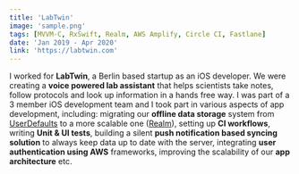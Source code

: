 ```yaml
---
title: 'LabTwin'
image: 'sample.png'
tags: [MVVM-C, RxSwift, Realm, AWS Amplify, Circle CI, Fastlane]
date: 'Jan 2019 - Apr 2020'
link: 'https://labtwin.com'
---
```


I worked for **LabTwin**, a Berlin based startup as an iOS developer. We were creating a **voice powered lab assistant** that helps scientists take notes, follow protocols and look up information in a hands free way. I was part of a 3 member iOS development team and I took part in various aspects of app development, including: migrating our **offline data storage** system from [UserDefaults](https://developer.apple.com/documentation/foundation/userdefaults) to a more scalable one ([Realm](https://realm.io/)), setting up **CI workflows**, writing **Unit & UI tests**, building a silent **push notification based syncing solution** to always keep data up to date with the server, integrating **user authentication using AWS** frameworks, improving the scalability of our **app architecture** etc.
